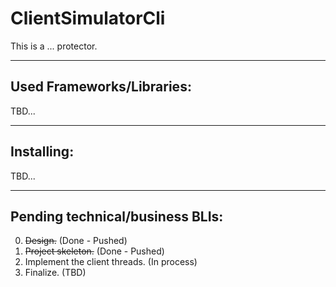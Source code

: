 # ClientSimulatorCli

This is a ... protector. 


****
## Used Frameworks/Libraries:
TBD...
 
 
****
## Installing:
TBD...


****
## Pending technical/business BLIs:
0. ~~Design.~~  (Done - Pushed)  
1. ~~Project skeleton.~~  (Done - Pushed)   
2. Implement the client threads.   (In process)  
3. Finalize.  (TBD)      
